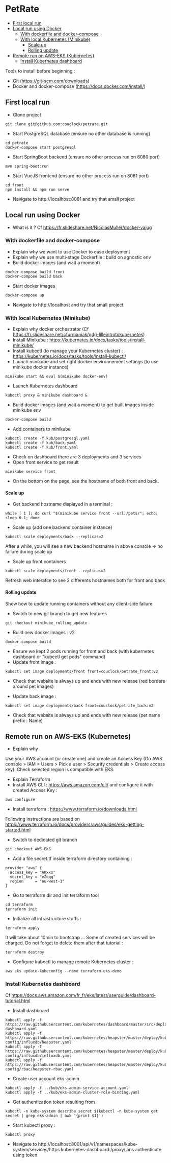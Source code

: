 # PetRate

* [First local run](#first-local-run) 
* [Local run using Docker](#local-run-using-docker) 
  * [With dockerfile and docker-compose](#with-dockerfile-and-docker-compose) 
  * [With local Kubernetes (Minikube)](#with-local-kubernetes-minikube)
    * [Scale up](#scale-up)
    * [Rolling update](#rolling-update)
* [Remote run on AWS-EKS (Kubernetes)](#remote-run-on-aws-eks-kubernetes) 
  * [Install Kubernetes dashboard](#install-kubernetes-dashboard)
  
Tools to install before beginning :

- Git (https://git-scm.com/downloads)
- Docker and docker-compose (https://docs.docker.com/install/)
  
  
## First local run

- Clone project

```
git clone git@github.com:couclock/petrate.git
```

- Start PostgreSQL database (ensure no other database is running)

```
cd petrate
docker-compose start postgresql
```

- Start SpringBoot backend (ensure no other process run on 8080 port)

```
mvn spring-boot:run
```

- Start VueJS frontend (ensure no other process run on 8081 port)

```
cd front
npm install && npm run serve
```

- Navigate to http://localhost:8081 and try that small project

## Local run using Docker

- What is it ? Cf https://fr.slideshare.net/NicolasMuller/docker-yajug

### With dockerfile and docker-compose

- Explain why we want to use Docker to ease deployment
- Explain why we use multi-stage Dockerfile : build on agnostic env
- Build docker images (and wait a moment)

```
docker-compose build front
docker-compose build back
```

- Start docker images

```
docker-compose up
```

- Navigate to http://localhost and try that small project

### With local Kubernetes (Minikube)

- Explain why docker orchestrator (Cf https://fr.slideshare.net/cfurmaniak/gdg-lilleintrotokubernetes)
- Install Minikube : https://kubernetes.io/docs/tasks/tools/install-minikube/
- Install kubectl (to manage your Kubernetes cluster) : https://kubernetes.io/docs/tasks/tools/install-kubectl/
- Launch minikube and set right docker environnement settings (to use minikube docker instance)

```
minikube start && eval $(minikube docker-env)
```

- Launch Kubernetes dashboard

```
kubectl proxy & minikube dashboard &
```

- Build docker images (and wait a moment) to get built images inside minikube env

```
docker-compose build
```

- Add containers to minikube

```
kubectl create -f kub/postgresql.yaml
kubectl create -f kub/back.yaml
kubectl create -f kub/front.yaml
```

- Check on dashboard there are 3 deployments and 3 services
- Open front service to get result

```
minikube service front
```

- On the bottom on the page, see the hostname of both front and back.

#### Scale up

- Get backend hostname displayed in a terminal :

```
while [ 1 ]; do curl "$(minikube service front --url)/pets/"; echo; sleep 0.1; done
```

- Scale up (add one backend container instance)

```
kubectl scale deployments/back --replicas=2
```

After a while, you will see a new backend hostname in above console => no failure during scale up

- Scale up front containers

```
kubectl scale deployments/front --replicas=2
```

Refresh web interafce to see 2 differents hostnames both for front and back

#### Rolling update

Show how to update running containers without any client-side failure

- Switch to new git branch to get new features

```
git checkout minikube_rolling_update
```

- Build new docker images : v2

```
docker-compose build
```

- Ensure we kept 2 pods running for front and back (with kubernetes dashboard or "kubectl get pods" command)
- Update front image :

```
kubectl set image deployments/front front=couclock/petrate_front:v2
```

- Check that website is always up and ends with new release (red borders around pet images)

- Update back image :

```
kubectl set image deployments/back front=couclock/petrate_back:v2
```

- Check that website is always up and ends with new release (pet name prefix : Name)

## Remote run on AWS-EKS (Kubernetes)

- Explain why

Use your AWS account (or create one) and create an Access Key (Go AWS console > IAM > Users > Pick a user > Security credentials > Create access key). Check selected region is compatible with EKS.

- Explain Terraform
- Install AWS CLI : https://aws.amazon.com/cli/ and configure it with created Access Key :
```
aws configure
```

- Install terraform : https://www.terraform.io/downloads.html

Following instructions are based on https://www.terraform.io/docs/providers/aws/guides/eks-getting-started.html 

- Switch to dedicated git branch
```
git checkout AWS_EKS
```
- Add a file secret.tf inside terraform directory containing :
```
provider "aws" {
  access_key = "AKxxx"
  secret_key = "eZqqq"
  region     = "eu-west-1"
}
```
- Go to terraform dir and init terraform tool
```
cd terraform
terraform init
```
- Initialize all infrastructure stuffs :
```
terraform apply
```
It will take about 10min to bootstrap ... Some of created services will be charged. Do not forget to delete them after that tutorial :
```
terraform destroy
```
- Configure kubectl to manage remote Kubernetes cluster :
```
aws eks update-kubeconfig --name terraform-eks-demo
```

### Install Kubernetes dashboard

Cf https://docs.aws.amazon.com/fr_fr/eks/latest/userguide/dashboard-tutorial.html

- Install dashboard
```
kubectl apply -f https://raw.githubusercontent.com/kubernetes/dashboard/master/src/deploy/recommended/kubernetes-dashboard.yaml
kubectl apply -f https://raw.githubusercontent.com/kubernetes/heapster/master/deploy/kube-config/influxdb/heapster.yaml
kubectl apply -f https://raw.githubusercontent.com/kubernetes/heapster/master/deploy/kube-config/influxdb/influxdb.yaml
kubectl apply -f https://raw.githubusercontent.com/kubernetes/heapster/master/deploy/kube-config/rbac/heapster-rbac.yaml
```
- Create user account eks-admin
```
kubectl apply -f ../kub/eks-admin-service-account.yaml
kubectl apply -f ../kub/eks-admin-cluster-role-binding.yaml
```
- Get authentication token resulting from
```
kubectl -n kube-system describe secret $(kubectl -n kube-system get secret | grep eks-admin | awk '{print $1}')
```
- Start kubectl proxy :
```
kubectl proxy
```
- Navigate to http://localhost:8001/api/v1/namespaces/kube-system/services/https:kubernetes-dashboard:/proxy/ ans authenticate using token.

